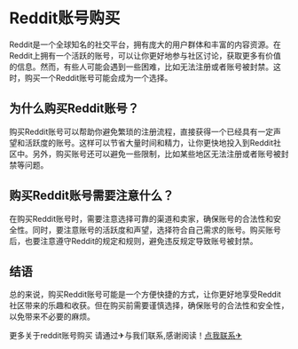 # Reddit账号购买

Reddit是一个全球知名的社交平台，拥有庞大的用户群体和丰富的内容资源。在Reddit上拥有一个活跃的账号，可以让你更好地参与社区讨论，获取更多有价值的信息。然而，有些人可能会遇到一些困难，比如无法注册或者账号被封禁。这时，购买一个Reddit账号可能会成为一个选择。

## 为什么购买Reddit账号？

购买Reddit账号可以帮助你避免繁琐的注册流程，直接获得一个已经具有一定声望和活跃度的账号。这样可以节省大量时间和精力，让你更快地投入到Reddit社区中。另外，购买账号还可以避免一些限制，比如某些地区无法注册或者账号被封禁等问题。

## 购买Reddit账号需要注意什么？

在购买Reddit账号时，需要注意选择可靠的渠道和卖家，确保账号的合法性和安全性。同时，要注意账号的活跃度和声望，选择符合自己需求的账号。购买账号后，也要注意遵守Reddit的规定和规则，避免违反规定导致账号被封禁。

## 结语

总的来说，购买Reddit账号可能是一个方便快捷的方式，让你更好地享受Reddit社区带来的乐趣和收获。但在购买前需要谨慎选择，确保账号的合法性和安全性，以免带来不必要的麻烦。

更多关于reddit账号购买 请通过✈与我们联系,感谢阅读！[点我联系✈](https://doc.G208.com)